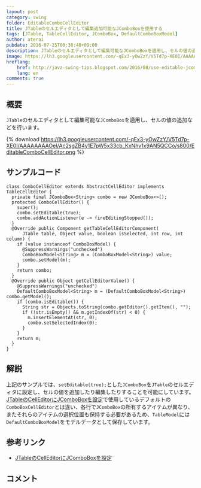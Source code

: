 ```yaml
---
layout: post
category: swing
folder: EditableComboCellEditor
title: JTableのセルエディタとして編集追加可能なJComboBoxを使用する
tags: [JTable, TableCellEditor, JComboBox, DefaultComboBoxModel]
author: aterai
pubdate: 2016-07-25T00:38:48+09:00
description: JTableのセルエディタとして編集可能なJComboBoxを適用し、セルの値の追加などを行います。
image: https://lh3.googleusercontent.com/-qEx3-yOwZzY/V5Td7p-XE0I/AAAAAAAAOeI/Ac2sgZB4y1E7pW5x33cb_KxNhv1x9AN5QCCo/s800/EditableComboCellEditor.png
hreflang:
    href: http://java-swing-tips.blogspot.com/2016/08/use-editable-jcombobox-as.html
    lang: en
comments: true
---
```

## 概要
`JTable`のセルエディタとして編集可能な`JComboBox`を適用し、セルの値の追加などを行います。

{% download https://lh3.googleusercontent.com/-qEx3-yOwZzY/V5Td7p-XE0I/AAAAAAAAOeI/Ac2sgZB4y1E7pW5x33cb_KxNhv1x9AN5QCCo/s800/EditableComboCellEditor.png %}

## サンプルコード
<pre class="prettyprint"><code>class ComboCellEditor extends AbstractCellEditor implements TableCellEditor {
  private final JComboBox&lt;String&gt; combo = new JComboBox&lt;&gt;();
  protected ComboCellEditor() {
    super();
    combo.setEditable(true);
    combo.addActionListener(e -&gt; fireEditingStopped());
  }
  @Override public Component getTableCellEditorComponent(
      JTable table, Object value, boolean isSelected, int row, int column) {
    if (value instanceof ComboBoxModel) {
      @SuppressWarnings("unchecked")
      ComboBoxModel&lt;String&gt; m = (ComboBoxModel&lt;String&gt;) value;
      combo.setModel(m);
    }
    return combo;
  }
  @Override public Object getCellEditorValue() {
    @SuppressWarnings("unchecked")
    DefaultComboBoxModel&lt;String&gt; m = (DefaultComboBoxModel&lt;String&gt;) combo.getModel();
    if (combo.isEditable()) {
      String str = Objects.toString(combo.getEditor().getItem(), "");
      if (!str.isEmpty() &amp;&amp; m.getIndexOf(str) &lt; 0) {
        m.insertElementAt(str, 0);
        combo.setSelectedIndex(0);
      }
    }
    return m;
  }
}
</code></pre>

## 解説
上記のサンプルでは、`setEditable(true);`とした`JComboBox`を`JTable`のセルエディタに設定し、セルの値を追加したり編集したりすることを可能にしています。[JTableのCellEditorにJComboBoxを設定](https://ateraimemo.com/Swing/ComboCellEditor.html)で使用しているデフォルトの`ComboBoxCellEditor`とは違い、各行で`JComboBox`の所有するアイテムが異なり、またそれらのアイテムの選択位置も保持する必要があるため、`TableModel`には`DefaultComboBoxModel`をモデルデータとして保存しています。

## 参考リンク
- [JTableのCellEditorにJComboBoxを設定](https://ateraimemo.com/Swing/ComboCellEditor.html)

<!-- dummy comment line for breaking list -->

## コメント
